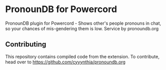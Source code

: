 # PronounDB for Powercord
PronounDB plugin for Powercord - Shows other's people pronouns in chat, so your chances of mis-gendering them is low. Service by pronoundb.org

## Contributing
This repository contains compiled code from the extension. To contribute, head over to https://github.com/cyyynthia/pronoundb.org
